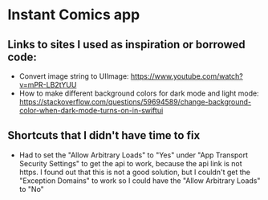 # Instant Comics app
##
## Links to sites I used as inspiration or borrowed code:
* Convert image string to UIImage:  https://www.youtube.com/watch?v=mPR-LB2tYUU
* How to make different background colors for dark mode and light mode: https://stackoverflow.com/questions/59694589/change-background-color-when-dark-mode-turns-on-in-swiftui

## Shortcuts that I didn't have time to fix
* Had to set the "Allow Arbitrary Loads" to "Yes" under "App Transport Security Settings" to get the api to work, because the api link is not https. I found out that this is not a good solution, but I couldn't get the "Exception Domains" to work so I could have the "Allow Arbitrary Loads" to "No"
